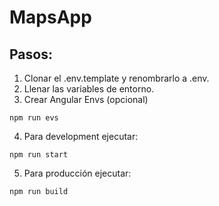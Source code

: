 # MapsApp

## Pasos:
1. Clonar el .env.template y renombrarlo a .env.
2. Llenar las variables de entorno.
3. Crear Angular Envs (opcional)

```
npm run evs
```

4. Para development ejecutar:

```
npm run start
````

5. Para producción ejecutar:

```
npm run build
```
